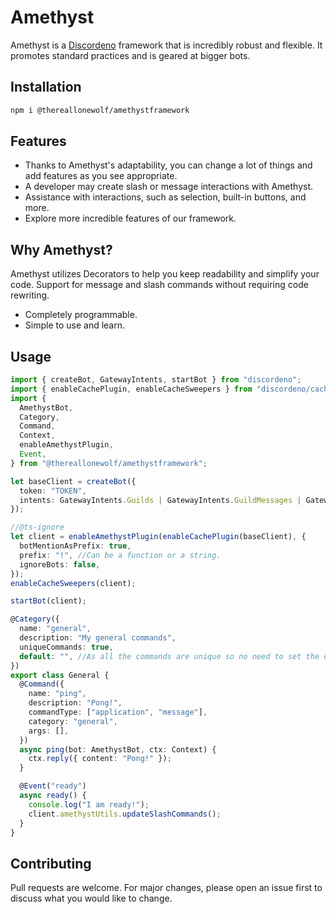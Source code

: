 # Amethyst

Amethyst is a [Discordeno](https://github.com/discordeno/discordeno) framework that is incredibly robust and flexible.
It promotes standard practices and is geared at bigger bots.

## Installation

```bash
npm i @thereallonewolf/amethystframework
```

## Features

- Thanks to Amethyst's adaptability, you can change a lot of things and add features as you see appropriate.
- A developer may create slash or message interactions with Amethyst.
- Assistance with interactions, such as selection, built-in buttons, and more.
- Explore more incredible features of our framework.

## Why Amethyst?

Amethyst utilizes Decorators to help you keep readability and simplify your code. Support for message and slash commands without requiring code rewriting.

- Completely programmable.
- Simple to use and learn.

## Usage

```typescript
import { createBot, GatewayIntents, startBot } from "discordeno";
import { enableCachePlugin, enableCacheSweepers } from "discordeno/cache-plugin";
import {
  AmethystBot,
  Category,
  Command,
  Context,
  enableAmethystPlugin,
  Event,
} from "@thereallonewolf/amethystframework";

let baseClient = createBot({
  token: "TOKEN",
  intents: GatewayIntents.Guilds | GatewayIntents.GuildMessages | GatewayIntents.MessageContent,
});

//@ts-ignore
let client = enableAmethystPlugin(enableCachePlugin(baseClient), {
  botMentionAsPrefix: true,
  prefix: "!", //Can be a function or a string.
  ignoreBots: false,
});
enableCacheSweepers(client);

startBot(client);

@Category({
  name: "general",
  description: "My general commands",
  uniqueCommands: true,
  default: "", //As all the commands are unique so no need to set the default command.
})
export class General {
  @Command({
    name: "ping",
    description: "Pong!",
    commandType: ["application", "message"],
    category: "general",
    args: [],
  })
  async ping(bot: AmethystBot, ctx: Context) {
    ctx.reply({ content: "Pong!" });
  }

  @Event("ready")
  async ready() {
    console.log("I am ready!");
    client.amethystUtils.updateSlashCommands();
  }
}
```

## Contributing

Pull requests are welcome. For major changes, please open an issue first to discuss what you would like to change.
